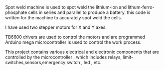 Spot weld machine is used to spot weld the lithium-ion and lithum-ferro-phosphate cells in series and parallel to produce a battery.
this code is written for the machine to accurately spot weld the cells.

I have used two stepper motors for X and Y axes.

TB6600 drivers are used to control the motors and are programmed
Arduino mega microcontroller is used to control the work process.

This project contains various electrical and electronic components that are controlled by the microcontroller , which includes relays,
limit-switches,sensors,emergency switch , led , etc.
